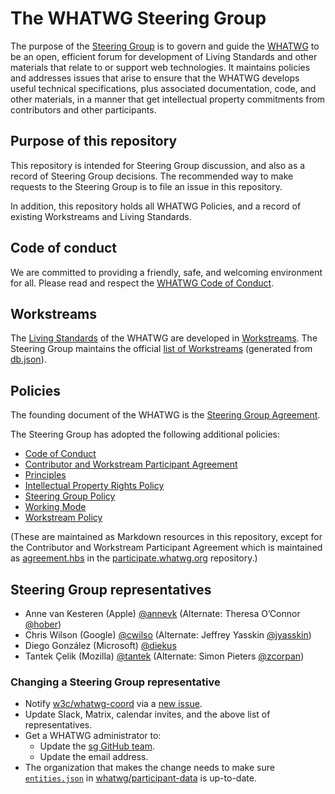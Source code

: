 # The WHATWG Steering Group

The purpose of the [Steering Group](https://whatwg.org/sg-agreement#steering-group) is to govern and
guide the [WHATWG](https://whatwg.org) to be an open, efficient forum for development of Living
Standards and other materials that relate to or support web technologies.  It maintains policies and
addresses issues that arise to ensure that the WHATWG develops useful technical specifications, plus
associated documentation, code, and other materials, in a manner that get intellectual property
commitments from contributors and other participants.


## Purpose of this repository

This repository is intended for Steering Group discussion, and also as a record of Steering Group
decisions. The recommended way to make requests to the Steering Group is to file an issue in this
repository.

In addition, this repository holds all WHATWG Policies, and a record of existing Workstreams and
Living Standards.


## Code of conduct

We are committed to providing a friendly, safe, and welcoming environment for all. Please read and
respect the [WHATWG Code of Conduct](https://whatwg.org/code-of-conduct).


## Workstreams

The [Living Standards](https://whatwg.org/workstream-policy#living-standard) of the WHATWG are
developed in [Workstreams](https://whatwg.org/workstream-policy#workstream). The Steering Group
maintains the official [list of Workstreams](https://whatwg.org/workstreams) (generated from
[db.json](./db.json)).


## Policies

The founding document of the WHATWG is the
[Steering Group Agreement](https://whatwg.org/sg-agreement).

The Steering Group has adopted the following additional policies:

* [Code of Conduct](https://whatwg.org/code-of-conduct)
* [Contributor and Workstream Participant Agreement](https://participate.whatwg.org/agreement)
* [Principles](https://whatwg.org/principles)
* [Intellectual Property Rights Policy](https://whatwg.org/ipr-policy)
* [Steering Group Policy](https://whatwg.org/sg-policy)
* [Working Mode](https://whatwg.org/working-mode)
* [Workstream Policy](https://whatwg.org/workstream-policy)

(These are maintained as Markdown resources in this repository, except for the Contributor and
Workstream Participant Agreement which is maintained as
[agreement.hbs](https://github.com/whatwg/participate.whatwg.org/commits/main/agreement.hbs) in the
[participate.whatwg.org](https://github.com/whatwg/participate.whatwg.org) repository.)


## Steering Group representatives

* Anne van Kesteren (Apple) [@annevk](https://github.com/annevk) (Alternate: Theresa O’Connor [@hober](https://github.com/hober))
* Chris Wilson (Google) [@cwilso](https://github.com/cwilso) (Alternate: Jeffrey Yasskin [@jyasskin](https://github.com/jyasskin))
* Diego González (Microsoft) [@diekus](https://github.com/diekus)
* Tantek Çelik (Mozilla) [@tantek](https://github.com/tantek) (Alternate: Simon Pieters [@zcorpan](https://github.com/zcorpan))

### Changing a Steering Group representative

* Notify [w3c/whatwg-coord](https://github.com/w3c/whatwg-coord) via a [new issue](https://github.com/w3c/whatwg-coord/issues/new).
* Update Slack, Matrix, calendar invites, and the above list of representatives.
* Get a WHATWG administrator to:
  * Update the [sg GitHub team](https://github.com/whatwg/meta/blob/main/GITHUB-TEAMS.md).
  * Update the email address.
* The organization that makes the change needs to make sure [`entities.json`](https://github.com/whatwg/participant-data/blob/main/entities.json) in [whatwg/participant-data](https://github.com/whatwg/participant-data) is up-to-date.
